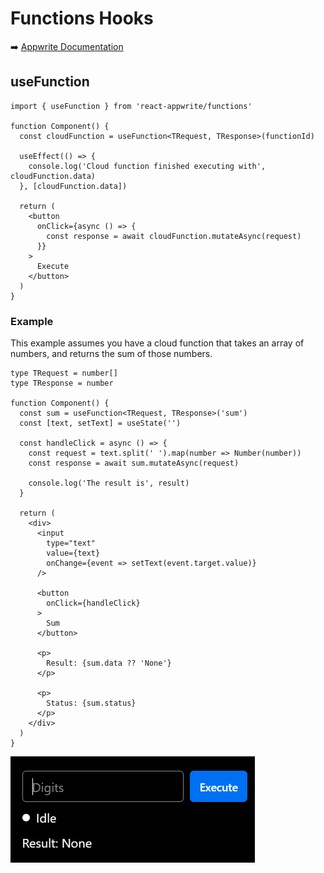 # Functions Hooks

➡️ [Appwrite Documentation](https://appwrite.io/docs/client/functions)

## useFunction

```tsx
import { useFunction } from 'react-appwrite/functions'

function Component() {
  const cloudFunction = useFunction<TRequest, TResponse>(functionId)

  useEffect(() => {
    console.log('Cloud function finished executing with', cloudFunction.data)
  }, [cloudFunction.data])

  return (
    <button
      onClick={async () => {
        const response = await cloudFunction.mutateAsync(request)
      }}
    >
      Execute
    </button>
  )
}

```

### Example

This example assumes you have a cloud function that takes an array of numbers, and returns the sum of those numbers.

```tsx
type TRequest = number[]
type TResponse = number

function Component() {
  const sum = useFunction<TRequest, TResponse>('sum')
  const [text, setText] = useState('')

  const handleClick = async () => {
    const request = text.split(' ').map(number => Number(number))
    const response = await sum.mutateAsync(request)

    console.log('The result is', result)
  }

  return (
    <div>
      <input
        type="text"
        value={text}
        onChange={event => setText(event.target.value)}
      />

      <button
        onClick={handleClick}
      >
        Sum
      </button>

      <p>
        Result: {sum.data ?? 'None'}
      </p>

      <p>
        Status: {sum.status}
      </p>
    </div>
  )
}
```
![useFunction example](/docs/functions/images/useFunction.gif)